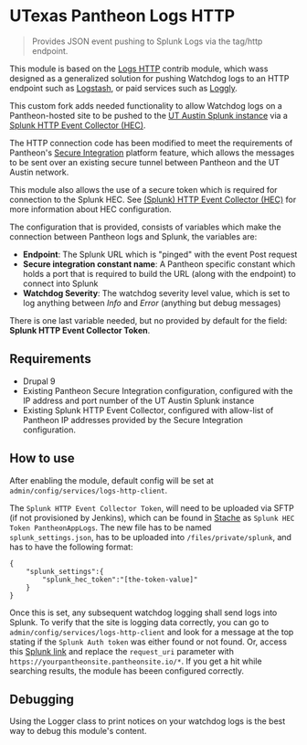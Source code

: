 
# UTexas Pantheon Logs HTTP
> Provides JSON event pushing to Splunk Logs via the tag/http endpoint.

This module is based on the [Logs HTTP](https://www.drupal.org/project/logs_http) contrib module, which wass designed as a generalized solution for pushing Watchdog logs to an HTTP endpoint such as [Logstash](http://logstash.net/), or paid services such as [Loggly](loggly.com).

This custom fork adds needed functionality to allow Watchdog logs on a Pantheon-hosted site to be pushed to the [UT Austin Splunk instance](https://splunk.security.utexas.edu) via a [Splunk HTTP Event Collector (HEC)](https://dev.splunk.com/enterprise/docs/devtools/httpeventcollector/).

The HTTP connection code has been modified to meet the requirements of Pantheon's [Secure Integration](https://pantheon.io/docs/secure-integration) platform feature, which allows the messages to be sent over an existing secure tunnel between Pantheon and the UT Austin network.

This module also allows the use of a secure token which is required for connection to the Splunk HEC. See [(Splunk) HTTP Event Collector (HEC)](https://wikis.utexas.edu/pages/viewpage.action?pageId=196975636) for more information about HEC configuration.

The configuration that is provided, consists of variables which make the connection between Pantheon logs and Splunk, the variables are:

- **Endpoint**: The Splunk URL which is "pinged" with the event Post request
- **Secure integration constant name**: A Pantheon specific constant which holds a port that is required to build the URL (along with the endpoint) to connect into Splunk
- **Watchdog Severity**: The watchdog severity level value, which is set to log anything between *Info* and *Error* (anything but debug messages)

There is one last variable needed, but no provided by default for the field: **Splunk HTTP Event Collector Token**.


## Requirements
* Drupal 9
* Existing Pantheon Secure Integration configuration, configured with the IP address and port number of the UT Austin Splunk instance
* Existing Splunk HTTP Event Collector, configured with allow-list of Pantheon IP addresses provided by the Secure Integration configuration.

## How to use
After enabling the module, default config will be set at `admin/config/services/logs-http-client`.

The `Splunk HTTP Event Collector Token`, will need to be uploaded via SFTP (if not provisioned by Jenkins), which can be found in [Stache](https://stache.utexas.edu/) as `Splunk HEC Token PantheonAppLogs`.
The new file has to be named `splunk_settings.json`, has to be uploaded into `/files/private/splunk`, and has to have the following format:
```
{
	"splunk_settings":{
		"splunk_hec_token":"[the-token-value]"
	}
}
```

Once this is set, any subsequent watchdog logging shall send logs into Splunk. To verify that the site is logging data correctly, you can go to `admin/config/services/logs-http-client` and look for a message at the top stating if the `Splunk Auth token` was either found or not found. Or,  access this [Splunk link](https://splunk.security.utexas.edu/en-US/app/ut_eis1/search?q=search%20index%3Dservice-webpublishing%20source%3Dhttp%3APantheonAppLogs%20request_uri%3D%22https%3A%2F%2Flogs-http-utexas-its2.pantheonsite.io%2F*%22&display.page.search.mode=verbose&dispatch.sample_ratio=1&earliest=0&latest=&sid=1632159770.689754_8220FB8F-01FA-4F7E-929B-F56DE7E31D3B) and replace the `request_uri` parameter with `https://yourpantheonsite.pantheonsite.io/*`. If you get a hit while searching results, the module has beeen configured correctly.

## Debugging
Using the Logger class to print notices on your watchdog logs is the best way to debug this module's content.
